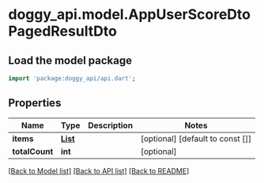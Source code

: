 # doggy_api.model.AppUserScoreDtoPagedResultDto

## Load the model package
```dart
import 'package:doggy_api/api.dart';
```

## Properties
Name | Type | Description | Notes
------------ | ------------- | ------------- | -------------
**items** | [**List<AppUserScoreDto>**](AppUserScoreDto.md) |  | [optional] [default to const []]
**totalCount** | **int** |  | [optional] 

[[Back to Model list]](../README.md#documentation-for-models) [[Back to API list]](../README.md#documentation-for-api-endpoints) [[Back to README]](../README.md)


